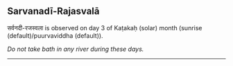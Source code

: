 ## Sarvanadī-Rajasvalā
सर्वनदी-रजस्वला is observed on day 3 of Kaṭakaḥ (solar) month (sunrise (default)/puurvaviddha (default)).

_Do not take bath in any river during these days._

---
